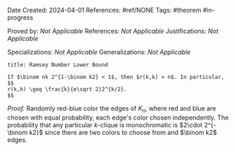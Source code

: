 Date Created: 2024-04-01
References: #ref/NONE
Tags: #theorem #in-progress

Proved by: <i>Not Applicable</i>
References: <i>Not Applicable</i>
Justifications: <i>Not Applicable</i>

Specializations: <i>Not Applicable</i>
Generalizations: <i>Not Applicable</i>

```ad-theorem
title: Ramsey Number Lower Bound

If $\binom nk 2^{1-\binom k2} < 1$, then $r(k,k) > n$. In particular,
$$
r(k,k) \geq \frac{k}{e\sqrt 2}2^{k/2}.
$$

```

<i>Proof.</i> Randomly red-blue color the edges of $K_n$, where red and blue are chosen with equal probability, each edge's color chosen independently. The probability that any particular $k$-clique is monochromatic is $2\cdot 2^{-\binom k2}$ since there are two colors to choose from and $\binom k2$ edges.